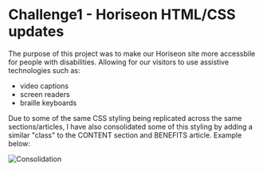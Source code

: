 # Challenge1 - Horiseon HTML/CSS updates

The purpose of this project was to make our Horiseon site more accessbile for people with disabilities.  Allowing for our visitors to use assistive technologies such as:

* video captions
* screen readers
* braille keyboards

Due to some of the same CSS styling being replicated across the same sections/articles, I have also consolidated some of this styling by adding a similar "class" to the CONTENT section and BENEFITS article.  Example below:

 ![Consolidation](https://user-images.githubusercontent.com/102259821/177389908-18047ae0-560a-4bd1-a15f-852fa7614b85.png)
